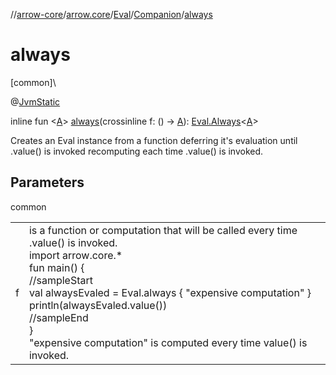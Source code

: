 //[arrow-core](../../../../index.md)/[arrow.core](../../index.md)/[Eval](../index.md)/[Companion](index.md)/[always](always.md)

# always

[common]\

@[JvmStatic](https://kotlinlang.org/api/latest/jvm/stdlib/kotlin.jvm/-jvm-static/index.html)

inline fun &lt;[A](always.md)&gt; [always](always.md)(crossinline f: () -&gt; [A](always.md)): [Eval.Always](../-always/index.md)&lt;[A](always.md)&gt;

Creates an Eval instance from a function deferring it's evaluation until .value() is invoked recomputing each time .value() is invoked.

## Parameters

common

| | |
|---|---|
| f | is a function or computation that will be called every time .value() is invoked.<br>import arrow.core.*<br>fun main() {<br>//sampleStart<br>  val alwaysEvaled = Eval.always { "expensive computation" }<br>  println(alwaysEvaled.value())<br>//sampleEnd<br>}<!--- KNIT example-eval-04.kt --><br>"expensive computation" is computed every time value() is invoked. |
